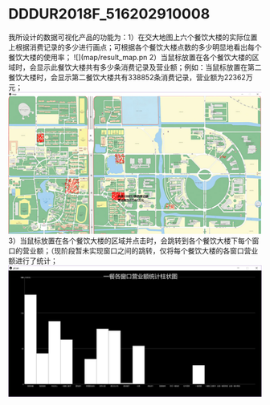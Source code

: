 # DDDUR2018F_516202910008
我所设计的数据可视化产品的功能为：1）在交大地图上六个餐饮大楼的实际位置上根据消费记录的多少进行画点；可根据各个餐饮大楼点数的多少明显地看出每个餐饮大楼的使用率；
![](map/result_map.pn
2）当鼠标放置在各个餐饮大楼的区域时，会显示此餐饮大楼共有多少条消费记录及营业额；例如：当鼠标放置在第二餐饮大楼时，会显示第二餐饮大楼共有338852条消费记录，营业额为22362万元；
![](map/result_map2.png)
3）当鼠标放置在各个餐饮大楼的区域并点击时，会跳转到各个餐饮大楼下每个窗口的营业额；（现阶段暂未实现窗口之间的跳转，仅将每个餐饮大楼的各窗口营业额进行了统计；
![](yican/result_yican.png)
